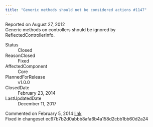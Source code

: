 ```yaml
---
title: "Generic methods should not be considered actions #1147"
---
```

<div class="issue-report">
   <div class="issue-header">Reported on 
      <time datetime="2012-08-27T16:03:22.303-07:00" title="2012-08-27T16:03:22.303-07:00">August 27, 2012</time>
   </div>
   <div class="issue-message" markdown="1">Generic methods on controllers should be ignored by ReflectedControllerInfo.
      
   </div>
   <div class="issue-footer">
      <dl>
         <dt>Status</dt>
         <dd>Closed</dd>
         <dt>ReasonClosed</dt>
         <dd>Fixed</dd>
         <dt>AffectedComponent</dt>
         <dd>Core</dd>
         <dt>PlannedForRelease</dt>
         <dd>v1.0.0</dd>
         <dt>ClosedDate</dt>
         <dd>
            <time datetime="2014-02-23T19:23:21.317-08:00" title="2014-02-23T19:23:21.317-08:00">February 23, 2014</time>
         </dd>
         <dt>LastUpdatedDate</dt>
         <dd>
            <time datetime="2017-12-11T02:15:56.247-08:00" title="2017-12-11T02:15:56.247-08:00">December 11, 2017</time>
         </dd>
      </dl>
   </div>
</div>
<div id="post132725" class="issue-comment">
   <div class="issue-header">Commented on 
      <time datetime="2014-02-05T11:42:29.493-08:00" title="2014-02-05T11:42:29.493-08:00">February 5, 2014</time> <a href="#post132725" class="post-link">link</a></div>
   <div class="issue-message" markdown="1">Fixed in changeset ec97b7b2d0abbb8afa6b4a158d2cbb1bb60d2a24
      
   </div>
</div>